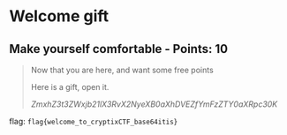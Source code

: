 # Welcome gift

## Make yourself comfortable - Points: 10

> Now that you are here, and want some free points <br>
>
> Here is a gift, open it. <br>
>
> *ZmxhZ3t3ZWxjb21lX3RvX2NyeXB0aXhDVEZfYmFzZTY0aXRpc30K*
>

flag: `flag{welcome_to_cryptixCTF_base64itis}`